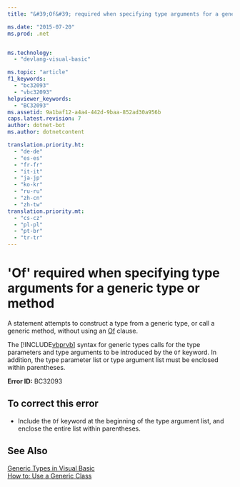 ```yaml
---
title: "&#39;Of&#39; required when specifying type arguments for a generic type or method"

ms.date: "2015-07-20"
ms.prod: .net


ms.technology: 
  - "devlang-visual-basic"

ms.topic: "article"
f1_keywords: 
  - "bc32093"
  - "vbc32093"
helpviewer_keywords: 
  - "BC32093"
ms.assetid: 9a1baf12-a4a4-442d-9baa-852ad30a956b
caps.latest.revision: 7
author: dotnet-bot
ms.author: dotnetcontent

translation.priority.ht: 
  - "de-de"
  - "es-es"
  - "fr-fr"
  - "it-it"
  - "ja-jp"
  - "ko-kr"
  - "ru-ru"
  - "zh-cn"
  - "zh-tw"
translation.priority.mt: 
  - "cs-cz"
  - "pl-pl"
  - "pt-br"
  - "tr-tr"
---
```

# &#39;Of&#39; required when specifying type arguments for a generic type or method
A statement attempts to construct a type from a generic type, or call a generic method, without using an [Of](../../visual-basic/language-reference/statements/of-clause.md) clause.  
  
 The [!INCLUDE[vbprvb](~/includes/vbprvb-md.md)] syntax for generic types calls for the type parameters and type arguments to be introduced by the `Of` keyword. In addition, the type parameter list or type argument list must be enclosed within parentheses.  
  
 **Error ID:** BC32093  
  
## To correct this error  
  
-   Include the `Of` keyword at the beginning of the type argument list, and enclose the entire list within parentheses.  
  
## See Also  
 [Generic Types in Visual Basic](../../visual-basic/programming-guide/language-features/data-types/generic-types.md)   
 [How to: Use a Generic Class](../../visual-basic/programming-guide/language-features/data-types/how-to-use-a-generic-class.md)
